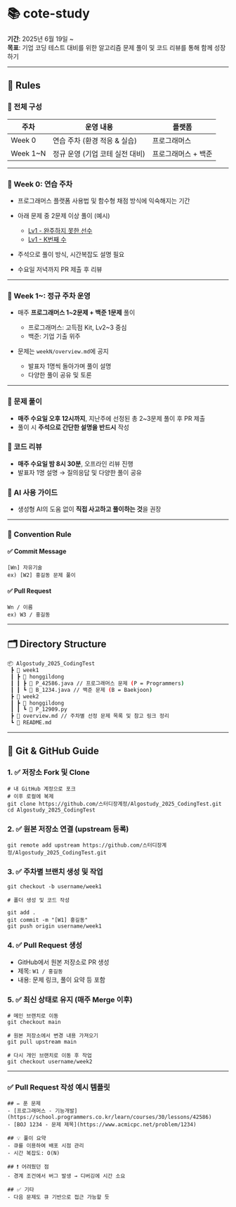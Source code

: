 # 📚 cote-study

**기간**: 2025년 6월 19일 ~  
**목표**: 기업 코딩 테스트 대비를 위한 알고리즘 문제 풀이 및 코드 리뷰를 통해 함께 성장하기

---

## 📌 Rules

### 🔹 전체 구성

| 주차        | 운영 내용               | 플랫폼         |
| --------- | ------------------- | ----------- |
| Week 0    | 연습 주차 (환경 적응 & 실습)  | 프로그래머스      |
| Week 1\~N | 정규 운영 (기업 코테 실전 대비) | 프로그래머스 + 백준 |

---

### 🔹 Week 0: 연습 주차

* 프로그래머스 플랫폼 사용법 및 함수형 채점 방식에 익숙해지는 기간
* 아래 문제 중 2문제 이상 풀이 (예시)

  * [Lv1 - 완주하지 못한 선수](https://school.programmers.co.kr/learn/courses/30/lessons/42576)
  * [Lv1 - K번째 수](https://school.programmers.co.kr/learn/courses/30/lessons/42748)
* 주석으로 풀이 방식, 시간복잡도 설명 필요
* 수요일 저녁까지 PR 제출 후 리뷰

---

### 🔹 Week 1\~: 정규 주차 운영

* 매주 **프로그래머스 1\~2문제 + 백준 1문제** 풀이

  * 프로그래머스: 고득점 Kit, Lv2\~3 중심
  * 백준: 기업 기출 위주
* 문제는 `weekN/overview.md`에 공지

  * 발표자 1명씩 돌아가며 풀이 설명
  * 다양한 풀이 공유 및 토론

---



### 🔹 문제 풀이
- **매주 수요일 오후 12시까지**, 지난주에 선정된 총 2~3문제 풀이 후 PR 제출
- 풀이 시 **주석으로 간단한 설명을 반드시** 작성

### 🔹 코드 리뷰
- **매주 수요일 밤 8시 30분**, 오프라인 리뷰 진행
- 발표자 1명 설명 → 질의응답 및 다양한 풀이 공유

### 🔹 AI 사용 가이드
- 생성형 AI의 도움 없이 **직접 사고하고 풀이하는 것**을 권장

---

### 🔹 Convention Rule

#### ✅ Commit Message
```
[Wn] 자유기술  
ex) [W2] 홍길동 문제 풀이  
```

#### ✅ Pull Request
```
Wn / 이름  
ex) W3 / 홍길동  
```

---

## 🗂️ Directory Structure

```bash
📦 Algostudy_2025_CodingTest
 ┣ 📂 week1
 ┃ ┣ 📂 honggildong
 ┃ ┃ ┣ 📄 P_42586.java // 프로그래머스 문제 (P = Programmers)
 ┃ ┃ ┗ 📄 B_1234.java // 백준 문제 (B = Baekjoon)
 ┣ 📂 week2
 ┃ ┣ 📂 honggildong
 ┃ ┃ ┗ 📄 P_12909.py
 ┣ 📄 overview.md // 주차별 선정 문제 목록 및 참고 링크 정리
 ┗ 📄 README.md
```

---

## 🧭 Git & GitHub Guide

### 1. ✅ 저장소 Fork 및 Clone
```
# 내 GitHub 계정으로 포크
# 이후 로컬에 복제
git clone https://github.com/스터디장계정/Algostudy_2025_CodingTest.git
cd Algostudy_2025_CodingTest
```

### 2. ✅ 원본 저장소 연결 (upstream 등록)
```
git remote add upstream https://github.com/스터디장계정/Algostudy_2025_CodingTest.git
```

### 3. ✅ 주차별 브랜치 생성 및 작업
```
git checkout -b username/week1

# 폴더 생성 및 코드 작성

git add .
git commit -m "[W1] 홍길동"
git push origin username/week1
```

### 4. ✅ Pull Request 생성
- GitHub에서 원본 저장소로 PR 생성
- 제목: `W1 / 홍길동`
- 내용: 문제 링크, 풀이 요약 등 포함

### 5. ✅ 최신 상태로 유지 (매주 Merge 이후)
```
# 메인 브랜치로 이동
git checkout main

# 원본 저장소에서 변경 내용 가져오기
git pull upstream main

# 다시 개인 브랜치로 이동 후 작업
git checkout username/week2
```

---

### ✅ Pull Request 작성 예시 템플릿
```
## ✏️ 푼 문제
- [프로그래머스 - 기능개발](https://school.programmers.co.kr/learn/courses/30/lessons/42586)
- [BOJ 1234 - 문제 제목](https://www.acmicpc.net/problem/1234)

## 💡 풀이 요약
- 큐를 이용하여 배포 시점 관리
- 시간 복잡도: O(N)

## ❗ 어려웠던 점
- 경계 조건에서 버그 발생 → 디버깅에 시간 소요

## ✅ 기타
- 다음 문제도 큐 기반으로 접근 가능할 듯
```
